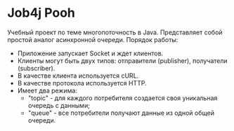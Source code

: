 # Job4j Pooh

Учебный проект по теме многопоточность в Java. Представляет собой простой аналог асинхронной очереди. Порядок работы:

- Приложение запускает Socket и ждет клиентов.
- Клиенты могут быть двух типов: отправители (publisher), получатели (subscriber).
- В качестве клиента используется cURL.
- В качестве протокола используется HTTP.
- Имеет два режима:
  - "topic" - для каждого потребителя создается своя уникальная очередь с данными;
  - "queue" - все потребители получают данные из одной общей очереди.
